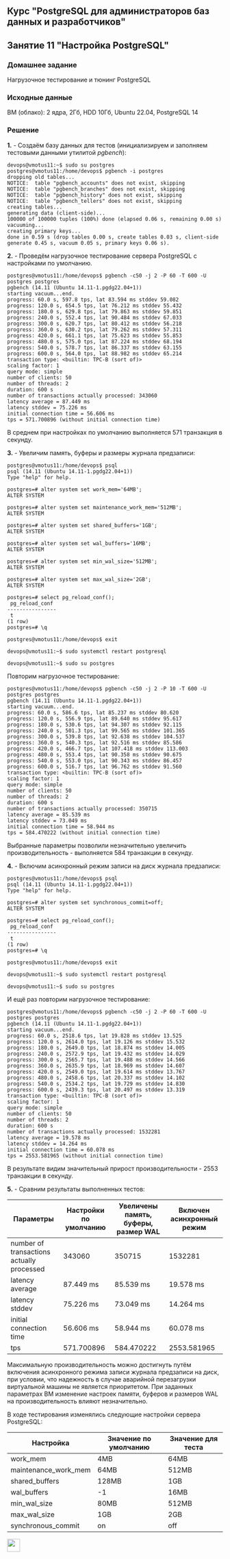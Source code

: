 ## Курс "PostgreSQL для администраторов баз данных и разработчиков"

## Занятие 11 "Настройка PostgreSQL"

### Домашнее задание
Нагрузочное тестирование и тюнинг PostgreSQL

### Исходные данные
ВМ (облако): 2 ядра, 2Гб, HDD 10Гб, Ubuntu 22.04, PostgreSQL 14

### Решение

**1.** - Cоздаём базу данных для тестов (инициализируем и заполняем тестовыми данными утилитой _pgbench_):
```
devops@vmotus11:~$ sudo su postgres
postgres@vmotus11:/home/devops$ pgbench -i postgres
dropping old tables...
NOTICE:  table "pgbench_accounts" does not exist, skipping
NOTICE:  table "pgbench_branches" does not exist, skipping
NOTICE:  table "pgbench_history" does not exist, skipping
NOTICE:  table "pgbench_tellers" does not exist, skipping
creating tables...
generating data (client-side)...
100000 of 100000 tuples (100%) done (elapsed 0.06 s, remaining 0.00 s)
vacuuming...
creating primary keys...
done in 0.59 s (drop tables 0.00 s, create tables 0.03 s, client-side generate 0.45 s, vacuum 0.05 s, primary keys 0.06 s).
```

**2.** - Проведём нагрузочное тестирование сервера PostgreSQL с настройками по умолчанию.
```
postgres@vmotus11:/home/devops$ pgbench -c50 -j 2 -P 60 -T 600 -U postgres postgres
pgbench (14.11 (Ubuntu 14.11-1.pgdg22.04+1))
starting vacuum...end.
progress: 60.0 s, 597.8 tps, lat 83.594 ms stddev 59.082
progress: 120.0 s, 654.5 tps, lat 76.212 ms stddev 55.432
progress: 180.0 s, 629.8 tps, lat 79.863 ms stddev 59.851
progress: 240.0 s, 552.4 tps, lat 90.484 ms stddev 67.033
progress: 300.0 s, 620.7 tps, lat 80.412 ms stddev 56.218
progress: 360.0 s, 630.2 tps, lat 79.262 ms stddev 57.311
progress: 420.0 s, 661.1 tps, lat 75.623 ms stddev 55.853
progress: 480.0 s, 575.0 tps, lat 87.224 ms stddev 68.194
progress: 540.0 s, 578.7 tps, lat 86.337 ms stddev 63.155
progress: 600.0 s, 564.0 tps, lat 88.982 ms stddev 65.214
transaction type: <builtin: TPC-B (sort of)>
scaling factor: 1
query mode: simple
number of clients: 50
number of threads: 2
duration: 600 s
number of transactions actually processed: 343060
latency average = 87.449 ms
latency stddev = 75.226 ms
initial connection time = 56.606 ms
tps = 571.700896 (without initial connection time)
```
В среднем при настройках по умолчанию выполняется 571 транзакция в секунду.

**3.** - Увеличим память, буферы и размеры журнала предзаписи:
```
postgres@vmotus11:/home/devops$ psql
psql (14.11 (Ubuntu 14.11-1.pgdg22.04+1))
Type "help" for help.

postgres=# alter system set work_mem='64MB';
ALTER SYSTEM

postgres=# alter system set maintenance_work_mem='512MB';
ALTER SYSTEM

postgres=# alter system set shared_buffers='1GB';
ALTER SYSTEM

postgres=# alter system set wal_buffers='16MB';
ALTER SYSTEM

postgres=# alter system set min_wal_size='512MB';
ALTER SYSTEM

postgres=# alter system set max_wal_size='2GB';
ALTER SYSTEM

postgres=# select pg_reload_conf();
 pg_reload_conf
----------------
 t
(1 row)
postgres=# \q

postgres@vmotus11:/home/devops$ exit

devops@vmotus11:~$ sudo systemctl restart postgresql

devops@vmotus11:~$ sudo su postgres
```

Повторим нагрузочное тестирование:
```
postgres@vmotus11:/home/devops$ pgbench -c50 -j 2 -P 10 -T 600 -U postgres postgres
pgbench (14.11 (Ubuntu 14.11-1.pgdg22.04+1))
starting vacuum...end.
progress: 60.0 s, 586.6 tps, lat 85.237 ms stddev 80.620
progress: 120.0 s, 556.9 tps, lat 89.640 ms stddev 95.617
progress: 180.0 s, 530.6 tps, lat 94.307 ms stddev 92.115
progress: 240.0 s, 501.3 tps, lat 99.565 ms stddev 101.365
progress: 300.0 s, 539.8 tps, lat 92.638 ms stddev 104.537
progress: 360.0 s, 540.3 tps, lat 92.516 ms stddev 85.586
progress: 420.0 s, 466.7 tps, lat 107.418 ms stddev 113.003
progress: 480.0 s, 553.4 tps, lat 90.358 ms stddev 90.675
progress: 540.0 s, 553.0 tps, lat 90.343 ms stddev 86.457
progress: 600.0 s, 516.7 tps, lat 96.762 ms stddev 91.560
transaction type: <builtin: TPC-B (sort of)>
scaling factor: 1
query mode: simple
number of clients: 50
number of threads: 2
duration: 600 s
number of transactions actually processed: 350715
latency average = 85.539 ms
latency stddev = 73.049 ms
initial connection time = 58.944 ms
tps = 584.470222 (without initial connection time)
```
Выбранные параметры позволили незначительно увеличить производительность - выполняется 584 транзакции в секунду.

**4.** - Включим асинхронный режим записи на диск журнала предзаписи:
```
postgres@vmotus11:/home/devops$ psql
psql (14.11 (Ubuntu 14.11-1.pgdg22.04+1))
Type "help" for help.

postgres=# alter system set synchronous_commit=off;
ALTER SYSTEM

postgres=# select pg_reload_conf();
 pg_reload_conf
----------------
 t
(1 row)
postgres=# \q

postgres@vmotus11:/home/devops$ exit

devops@vmotus11:~$ sudo systemctl restart postgresql

devops@vmotus11:~$ sudo su postgres
```

И ещё раз повторим нагрузочное тестирование:
```
postgres@vmotus11:/home/devops$ pgbench -c50 -j 2 -P 60 -T 600 -U postgres postgres
pgbench (14.11 (Ubuntu 14.11-1.pgdg22.04+1))
starting vacuum...end.
progress: 60.0 s, 2518.6 tps, lat 19.828 ms stddev 13.525
progress: 120.0 s, 2614.0 tps, lat 19.126 ms stddev 15.532
progress: 180.0 s, 2649.0 tps, lat 18.874 ms stddev 14.005
progress: 240.0 s, 2572.9 tps, lat 19.432 ms stddev 14.029
progress: 300.0 s, 2565.7 tps, lat 19.488 ms stddev 14.566
progress: 360.0 s, 2635.9 tps, lat 18.969 ms stddev 14.607
progress: 420.0 s, 2549.0 tps, lat 19.614 ms stddev 13.767
progress: 480.0 s, 2458.6 tps, lat 20.337 ms stddev 14.102
progress: 540.0 s, 2534.2 tps, lat 19.729 ms stddev 14.830
progress: 600.0 s, 2439.3 tps, lat 20.497 ms stddev 13.319
transaction type: <builtin: TPC-B (sort of)>
scaling factor: 1
query mode: simple
number of clients: 50
number of threads: 2
duration: 600 s
number of transactions actually processed: 1532281
latency average = 19.578 ms
latency stddev = 14.264 ms
initial connection time = 60.078 ms
tps = 2553.581965 (without initial connection time)
```
В результате видим значительный прирост производительности - 2553 транзакции в секунду.

**5.** - Сравним результаты выполненных тестов:

<table class='table-1 table-striped-1'>
	<thead>
		<tr><th>Параметры</th><th>Настройки по умолчанию</th><th>Увеличены память, буферы, размер WAL</th><th>Включен асинхронный режим</th></tr>
	</thead>
	<tbody>
		<tr><td>number of transactions actually processed</td><td>343060</td><td>350715</td><td>1532281</td></tr>
		<tr><td>latency average</td><td>87.449 ms</td><td>85.539 ms</td><td>19.578 ms</td></tr>
		<tr><td>latency stddev</td><td>75.226 ms</td><td>73.049 ms</td><td>14.264 ms</td></tr>
		<tr><td>initial connection time</td><td>56.606 ms</td><td>58.944 ms</td><td>60.078 ms</td></tr>
		<tr><td>tps</td><td>571.700896</td><td>584.470222</td><td>2553.581965</td></tr>
	</tbody>
</table>

Максимальную производительность можно достигнуть путём включения асинхронного режима записи журнала предзаписи на диск, при условии, что надежность в случае аварийной перезагрузки виртуальной машины не является приоритетом. При заданных параметрах ВМ изменение настроек памяти, буферов и размеров WAL на производительность влияют незначительно.

В ходе тестирования изменялись следующие настройки сервера PostgreSQL:

<table class='table-1 table-striped-1'>
	<thead>
		<tr><th>Настройка</th><th>Значение по умолчанию</th><th>Значение для теста</th></tr>
	</thead>
	<tbody>
		<tr><td>work_mem</td><td>4MB</td><td>64MB</td></tr>
		<tr><td>maintenance_work_mem</td><td>64MB</td><td>512MB</td></tr>
		<tr><td>shared_buffers</td><td>128MB</td><td>1GB</td></tr>
		<tr><td>wal_buffers</td><td>-1</td><td>16MB</td></tr>
		<tr><td>min_wal_size</td><td>80MB</td><td>512MB</td></tr>
		<tr><td>max_wal_size</td><td>1GB</td><td>2GB</td></tr>
		<tr><td>synchronous_commit</td><td>on</td><td>off</td></tr>
	</tbody>
</table>

<code><img height="30" src="https://cdn.jsdelivr.net/npm/simple-icons@3.13.0/icons/postgresql.svg"></code>

